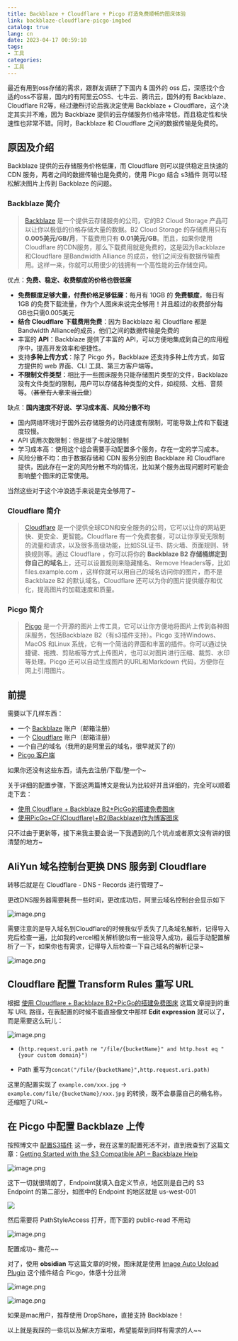```yaml
---
title: Backblaze + Cloudflare + Picgo 打造免费顺畅的图床体验
link: backblaze-cloudflare-picgo-imgbed
catalog: true
lang: cn
date: 2023-04-17 00:59:10
tags:
- 工具 
categories:
- 工具
---
```


最近有用到oss存储的需求，跟群友调研了下国内 & 国外的 oss 后，深感找个合适的oss不容易，国内的有阿里云OSS、七牛云、腾讯云，国外的有 Backblaze、Cloudflare R2等，经过~~激烈~~讨论后我决定使用 Backblaze + Cloudflare，这个决定其实并不难，因为 Backblaze 提供的云存储服务价格非常低，而且稳定性和快速性也非常不错。同时，Backblaze 和 Cloudflare 之间的数据传输是免费的。

## 原因及介绍

Backblaze 提供的云存储服务价格低廉，而 Cloudflare 则可以提供稳定且快速的 CDN 服务，两者之间的数据传输也是免费的，使用 Picgo 结合 s3插件 则可以轻松解决图片上传到 Backblaze 的问题。

### Backblaze 简介

> [Backblaze](https://link.zhihu.com/?target=https%3A//www.backblaze.com/)  是一个提供云存储服务的公司，它的B2 Cloud Storage 产品可以让你以极低的价格存储大量的数据。B2 Cloud Storage 的存储费用只有**0.005美元/GB/月**，下载费用只有 **0.01美元/GB**。而且，如果你使用Cloudflare 的CDN服务，那么下载费用就是免费的，这是因为Backblaze 和Cloudflare 是Bandwidth Alliance 的成员，他们之间没有数据传输费用。这样一来，你就可以用很少的钱拥有一个高性能的云存储空间。

优点：**免费、稳定、收费额度的价格也很低廉**

-  **免费额度足够大量，付费价格足够低廉**：每月有 10GB 的 **免费额度**，每日有 1GB 的免费下载流量，作为个人图床来说完全够用！并且超过的收费部分每GB也只需0.005美元
- **结合 Cloudflare 下载费用免费**：因为 Backblaze 和 Cloudflare 都是 Bandwidth Alliance的成员，他们之间的数据传输是免费的
- 丰富的 **API**：Backblaze 提供了丰富的 API，可以方便地集成到自己的应用程序中，提高开发效率和便捷性。
- 支持**多种上传方式**：除了 Picgo 外，Backblaze 还支持多种上传方式，如官方提供的 web 界面、CLI 工具、第三方客户端等。
- **不限制文件类型**：相比于一些图床服务只能存储图片类型的文件，Backblaze 没有文件类型的限制，用户可以存储各种类型的文件，如视频、文档、音频等。（~~甚至有人拿来当云盘~~）

缺点：**国内速度不好说、学习成本高、风险分散不均**

- 国内网络环境对于国外云存储服务的访问速度有限制，可能导致上传和下载速度较慢。
- API 调用次数限制：但是绑了卡就没限制
- 学习成本高：使用这个组合需要手动配置多个服务，存在一定的学习成本。
- 风险分散不均：由于数据存储和 CDN 服务分别由 Backblaze 和 Cloudflare 提供，因此存在一定的风险分散不均的情况，比如某个服务出现问题时可能会影响整个图床的正常使用。

当然这些对于这个冲浪选手来说是完全够用了~

### Cloudflare 简介

> [Cloudflare](https://link.zhihu.com/?target=https%3A//www.cloudflare.com/) 是一个提供全球CDN和安全服务的公司，它可以让你的网站更快、更安全、更智能。Cloudflare 有一个免费套餐，可以让你享受无限制的流量和请求，以及很多高级功能，比如SSL证书、防火墙、页面规则、转换规则等。通过 Cloudflare ，你可以将你的 **Backblaze B2 存储桶绑定到你自己的域名**上，还可以设置规则来隐藏桶名、Remove Headers等，比如 files.example.com ，这样你就可以用自己的域名访问你的图片，而不是Backblaze B2 的默认域名。Cloudflare 还可以为你的图片提供缓存和优化，提高图片的加载速度和质量。


### Picgo 简介

> [Picgo](https://github.com/Molunerfinn/PicGo/releases)  是一个开源的图片上传工具，它可以让你方便地将图片上传到各种图床服务，包括Backblaze B2（有s3插件支持）。Picgo 支持Windows、MacOS 和Linux 系统，它有一个简洁的界面和丰富的插件。你可以通过快捷键、拖拽、剪贴板等方式上传图片，也可以对图片进行压缩、裁剪、水印等处理。Picgo 还可以自动生成图片的URL和Markdown 代码，方便你在网上引用图片。


## 前提

需要以下几样东西：

- 一个 [Backblaze](https://link.zhihu.com/?target=https%3A//www.backblaze.com/) 账户（邮箱注册）
- 一个 [Cloudflare](https://link.zhihu.com/?target=https%3A//www.cloudflare.com/) 账户（邮箱注册）
- 一个自己的域名（我用的是阿里云的域名，很早就买了的）
- [Picgo 客户端](https://github.com/Molunerfinn/PicGo/releases)

如果你还没有这些东西，请先去注册/下载/整一个~ 

关于详细的配置步骤，下面这两篇博文是我认为比较好并且详细的，完全可以顺着走下去：

- [使用 Cloudflare + Backblaze B2+PicGo的搭建免费图床 ](https://zhuanlan.zhihu.com/p/604285576)
- [使用PicGo+CF(Cloudflare)+B2(Backblaze)作为博客图床](https://blog.ostdb.info/54300)

只不过由于更新等，接下来我主要会说一下我遇到的几个坑点或者原文没有讲的很清楚的地方~

## AliYun 域名控制台更换 DNS 服务到 Cloudflare

转移后就是在 Cloudflare - DNS - Records 进行管理了~

更改DNS服务器需要耗费一些时间，更改成功后，阿里云域名控制台会显示如下

![image.png](https://backblaze.cosine.ren/2023/04/20230417002448.png)

需要注意的是导入域名到Cloudflare的时候我似乎丢失了几条域名解析，记得导入完后检查一遍，比如我的vercel相关解析貌似有一些没导入成功，最后手动配置解析了一下，如果你也有需求，记得导入后检查一下自己域名的解析记录~

![image.png](https://backblaze.cosine.ren/2023/04/20230417003924.png)

## Cloudflare 配置 Transform Rules 重写 URL

根据  [使用 Cloudflare + Backblaze B2+PicGo的搭建免费图床](https://zhuanlan.zhihu.com/p/604285576) 这篇文章提到的重写 URL 路径，在我配置的时候不能直接像文中那样 **Edit expression** 就可以了，而是需要这么玩儿：

![image.png](https://backblaze.cosine.ren/2023/04/20230417001524.png)
-  `(http.request.uri.path ne "/file/{bucketName}" and http.host eq "{your custom domain}")`

- Path 重写为`concat("/file/{bucketName}",http.request.uri.path)`

这里的配置实现了 `example.com/xxx.jpg` -> `example.com/file/{bucketName}/xxx.jpg` 的转换，既不会暴露自己的桶名称，还缩短了URL~

## 在 Picgo 中配置 Backblaze 上传

按照博文中 [配置S3插件](https://blog.ostdb.info/54300/#%E5%AE%89%E8%A3%85PicGo%E5%8F%8APicGo-S3-Plugin) 这一步，我在这里的配置死活不对，直到我查到了这篇文章：[Getting Started with the S3 Compatible API – Backblaze Help](https://help.backblaze.com/hc/en-us/articles/360047425453-Getting-Started-with-the-S3-Compatible-API#:~:text=To%20find%20the%20S3%20Endpoint%20for%20your%20account%2C,your%20bucket%2C%20you%E2%80%99ll%20see%20the%20S3%20Endpoint%20listed.)

![image.png](https://backblaze.cosine.ren/2023/04/20230416232027.png)

这下一切就很晴朗了，Endpoint就填入自定义节点，地区则是自己的 S3 Endpoint 的第二部分，如图中的 Endpoint 的地区就是 us-west-001

![](https://help.backblaze.com/hc/article_attachments/360069692933/mceclip0.png)

然后需要将 PathStyleAccess 打开，而下面的 public-read 不用动

![image.png](https://backblaze.cosine.ren/2023/04/20230416232458.png)

配置成功~ 撒花~~

对了，使用 **obsidian** 写这篇文章的时候，图床就是使用  [Image Auto Upload Plugin](https://github.com/renmu123/obsidian-image-auto-upload-plugin)  这个插件结合 Picgo，体感十分丝滑

![image.png](https://backblaze.cosine.ren/2023/04/20230417002602.png)

![image.png](https://backblaze.cosine.ren/2023/04/20230417002531.png)

如果是mac用户，推荐使用 DropShare，直接支持 Backblaze！

以上就是我踩的一些坑以及解决方案啦，希望能帮到同样有需求的人~~
